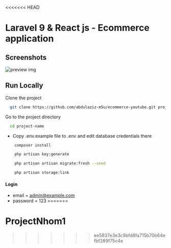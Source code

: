 <<<<<<< HEAD
# Laravel 9 & React js - Ecommerce application

## Screenshots

![preview img](/preview.png)

## Run Locally

Clone the project

```bash
  git clone https://github.com/abdulaziz-m5u/ecommerce-youtube.git project-name
```

Go to the project directory

```bash
  cd project-name
```

-   Copy .env.example file to .env and edit database credentials there

```bash
    composer install
```

```bash
    php artisan key:generate
```

```bash
    php artisan artisan migrate:fresh --seed
```

```bash
    php artisan storage:link
```

#### Login

-   email = admin@example.com
-   password = 123
=======
# ProjectNhom1
>>>>>>> ee5837e3e3c9bfd8fa715b70b64efbf289f75c4e
